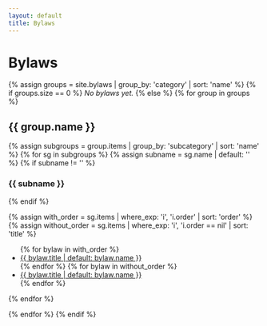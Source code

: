 ```yaml
---
layout: default
title: Bylaws
---
```


# Bylaws

{% assign groups = site.bylaws | group_by: 'category' | sort: 'name' %}
{% if groups.size == 0 %}
_No bylaws yet._
{% else %}
{% for group in groups %}

<h2>{{ group.name }}</h2>

{% assign subgroups = group.items | group_by: 'subcategory' | sort: 'name' %}
{% for sg in subgroups %}
{% assign subname = sg.name | default: '' %}
{% if subname != '' %}
<h3>{{ subname }}</h3>
{% endif %}

{% assign with_order = sg.items | where_exp: 'i', 'i.order' | sort: 'order' %}
{% assign without_order = sg.items | where_exp: 'i', 'i.order == nil' | sort: 'title' %}
<ul>
{% for bylaw in with_order %}
  <li><a href="{{ bylaw.url | relative_url }}">{{ bylaw.title | default: bylaw.name }}</a></li>
{% endfor %}
{% for bylaw in without_order %}
  <li><a href="{{ bylaw.url | relative_url }}">{{ bylaw.title | default: bylaw.name }}</a></li>
{% endfor %}
</ul>

{% endfor %}

{% endfor %}
{% endif %}

